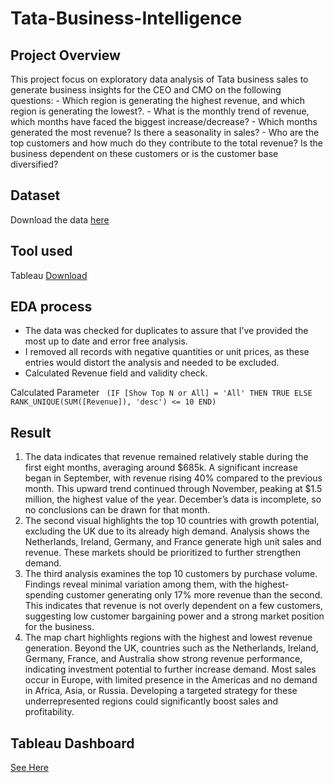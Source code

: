 # Tata-Business-Intelligence

## Project Overview
This project focus on exploratory data analysis of Tata business sales to generate business insights for the CEO and CMO on the following questions:
    - Which region is generating the highest revenue, and which region is generating the lowest?.
    - What is the monthly trend of revenue, which months have faced the biggest increase/decrease?
    - Which months generated the most revenue? Is there a seasonality in sales?
    - Who are the top customers and how much do they contribute to the total revenue? Is the business dependent on these customers or is the customer base diversified?


## Dataset
  Download the data [here](https://github.com/jims01/Tata-Business-Intelligence/blob/main/Online%20Retail%20Data%20Set.xlsx)

## Tool used
   Tableau [Download](https://www.tableau.com/en-gb)

## EDA process
  - The data was checked for duplicates to assure that I’ve provided the most up to date and error free analysis.
  - I removed all records with negative quantities or unit prices, as these entries would distort the analysis and needed to be excluded.
  - Calculated Revenue field and validity check.

Calculated Parameter
`` 
(IF [Show Top N or All] = 'All' THEN
    TRUE
ELSE
    RANK_UNIQUE(SUM([Revenue]), 'desc') <= 10
END) ``

## Result
1. The data indicates that revenue remained relatively stable during the first eight months, averaging around $685k. A significant increase began in September, with revenue rising 40% compared to the previous month. This upward trend continued through November, peaking at $1.5 million, the highest value of the year. December’s data is incomplete, so no conclusions can be drawn for that month.
2. The second visual highlights the top 10 countries with growth potential, excluding the UK due to its already high demand. Analysis shows the Netherlands, Ireland, Germany, and France generate high unit sales and revenue. These markets should be prioritized to further strengthen demand.
3. The third analysis examines the top 10 customers by purchase volume. Findings reveal minimal variation among them, with the highest-spending customer generating only 17% more revenue than the second. This indicates that revenue is not overly dependent on a few customers, suggesting low customer bargaining power and a strong market position for the business.
4. The map chart highlights regions with the highest and lowest revenue generation. Beyond the UK, countries such as the Netherlands, Ireland, Germany, France, and Australia show strong revenue performance, indicating investment potential to further increase demand. Most sales occur in Europe, with limited presence in the Americas and no demand in Africa, Asia, or Russia. Developing a targeted strategy for these underrepresented regions could significantly boost sales and profitability.

## Tableau Dashboard
[See Here](https://public.tableau.com/app/profile/adebayo.ajayi5142/viz/TATADASHBOARD/Dashboard1?publish=yes)














    
  
